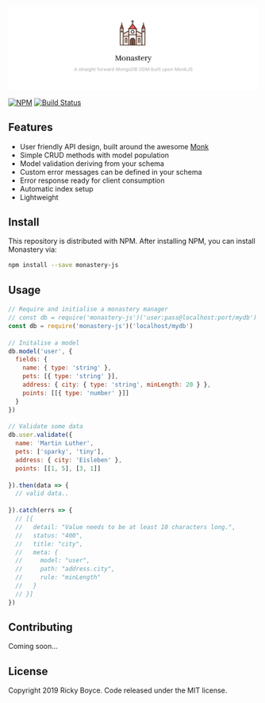 ![](./assets/imgs/monastery.jpg)

[![NPM](https://img.shields.io/npm/v/monastery-js.svg)](https://www.npmjs.com/package/monastery-js) [![Build Status](https://travis-ci.org/boycce/monastery.svg?branch=master)](https://travis-ci.org/boycce/monastery)

## Features

* User friendly API design, built around the awesome [Monk](https://automattic.github.io/monk/)
* Simple CRUD methods with model population
* Model validation deriving from your schema
* Custom error messages can be defined in your schema
* Error response ready for client consumption
* Automatic index setup
* Lightweight

## Install

This repository is distributed with NPM. After installing NPM, you can install Monastery via:

```bash
npm install --save monastery-js
```

## Usage

```javascript
// Require and initialise a monastery manager
// const db = require('monastery-js')('user:pass@localhost:port/mydb')
const db = require('monastery-js')('localhost/mydb')

// Initalise a model
db.model('user', {
  fields: {
    name: { type: 'string' },
    pets: [{ type: 'string' }],
    address: { city: { type: 'string', minLength: 20 } },
    points: [[{ type: 'number' }]]
  }
})

// Validate some data
db.user.validate({
  name: 'Martin Luther', 
  pets: ['sparky', 'tiny'],
  address: { city: 'Eisleben' },
  points: [[1, 5], [3, 1]]

}).then(data => {
  // valid data..

}).catch(errs => {
  // [{
  //   detail: "Value needs to be at least 10 characters long.",
  //   status: "400",
  //   title: "city",
  //   meta: {
  //     model: "user",
  //     path: "address.city",
  //     rule: "minLength"
  //   }
  // }]
})
```

## Contributing

Coming soon...

## License

Copyright 2019 Ricky Boyce. Code released under the MIT license.


